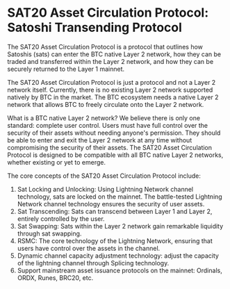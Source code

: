 SAT20 Asset Circulation Protocol: Satoshi Transending Protocol
====

The SAT20 Asset Circulation Protocol is a protocol that outlines how Satoshis (sats) can enter the BTC native Layer 2 network, how they can be traded and transferred within the Layer 2 network, and how they can be securely returned to the Layer 1 mainnet.

The SAT20 Asset Circulation Protocol is just a protocol and not a Layer 2 network itself. Currently, there is no existing Layer 2 network supported natively by BTC in the market. The BTC ecosystem needs a native Layer 2 network that allows BTC to freely circulate onto the Layer 2 network.

What is a BTC native Layer 2 network? We believe there is only one standard: complete user control. Users must have full control over the security of their assets without needing anyone's permission. They should be able to enter and exit the Layer 2 network at any time without compromising the security of their assets. The SAT20 Asset Circulation Protocol is designed to be compatible with all BTC native Layer 2 networks, whether existing or yet to emerge.

The core concepts of the SAT20 Asset Circulation Protocol include:
1. Sat Locking and Unlocking: Using Lightning Network channel technology, sats are locked on the mainnet. The battle-tested Lightning Network channel technology ensures the security of user assets.
2. Sat Transcending: Sats can transcend between Layer 1 and Layer 2, entirely controlled by the user.
3. Sat Swapping: Sats within the Layer 2 network gain remarkable liquidity through sat swapping.
4. RSMC: The core technology of the Lightning Network, ensuring that users have control over the assets in the channel.
5. Dynamic channel capacity adjustment technology: adjust the capacity of the lightning channel through Splicing technology.
6. Support mainstream asset issuance protocols on the mainnet: Ordinals, ORDX, Runes, BRC20, etc.
